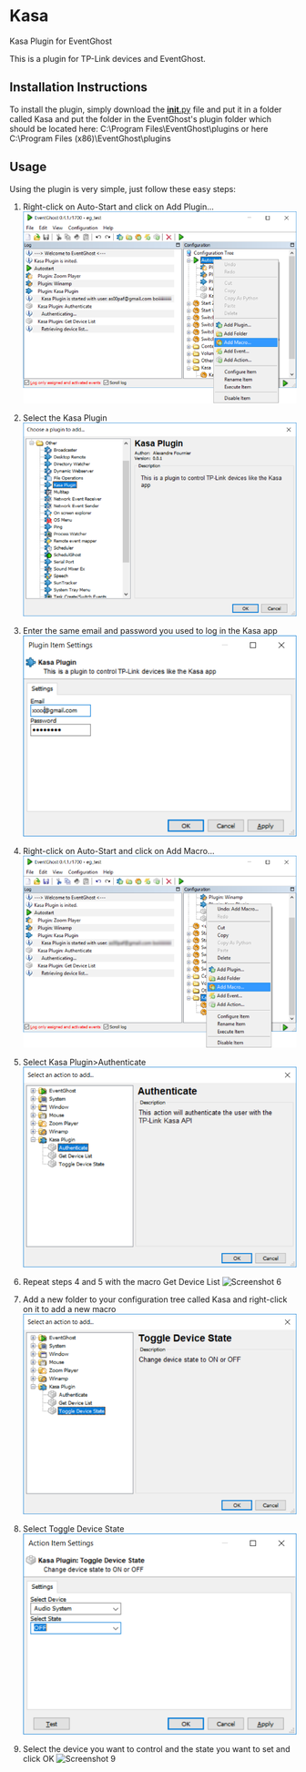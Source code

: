 # Kasa
Kasa Plugin for EventGhost

This is a plugin for TP-Link devices and EventGhost. 

## Installation Instructions
To install the plugin, simply download the [__init__.py](https://github.com/as00paf/Kasa/blob/master/__init__.py) file and put it in a folder called Kasa and put the folder in the EventGhost's plugin folder which should be located here:
C:\Program Files\EventGhost\plugins
or here
C:\Program Files (x86)\EventGhost\plugins

## Usage
Using the plugin is very simple, just follow these easy steps:

1. Right-click on Auto-Start and click on Add Plugin...
![Screenshot 1](https://github.com/as00paf/Kasa/blob/master/screenshots/ps1.png "Screenshot 1")

2. Select the Kasa Plugin
![Screenshot 2](https://github.com/as00paf/Kasa/blob/master/screenshots/ps2.png "Screenshot 2")

3. Enter the same email and password you used to log in the Kasa app
![Screenshot 3](https://github.com/as00paf/Kasa/blob/master/screenshots/ps3.png "Screenshot 3")

4. Right-click on Auto-Start and click on Add Macro...
![Screenshot 4](https://github.com/as00paf/Kasa/blob/master/screenshots/ps4.png "Screenshot 4")

5. Select Kasa Plugin>Authenticate
![Screenshot 5](https://github.com/as00paf/Kasa/blob/master/screenshots/ps5.png "Screenshot 5")

6. Repeat steps 4 and 5 with the macro Get Device List
![Screenshot 6](https://github.com/as00paf/Kasa/blob/master/screenshots/ps6.png "Screenshot 6")

7. Add a new folder to your configuration tree called Kasa and right-click on it to add a new macro
![Screenshot 7](https://github.com/as00paf/Kasa/blob/master/screenshots/ps7.png "Screenshot 7")

8. Select Toggle Device State
![Screenshot 8](https://github.com/as00paf/Kasa/blob/master/screenshots/ps8.png "Screenshot 8")

9. Select the device you want to control and the state you want to set and click OK
![Screenshot 9](https://github.com/as00paf/Kasa/blob/master/screenshots/ps9.png "Screenshot 9")
